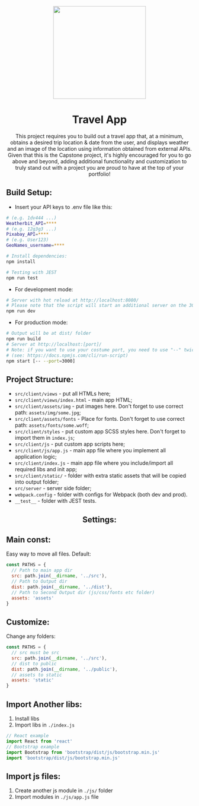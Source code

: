<div align="center">
  <div>
    <img height="250" src="https://wallpapershome.ru/images/pages/pic_h/15631.jpg">
    <h1>Travel App</h1>
  </div>
  <p>
    This project requires you to build out a travel app that, at a minimum, obtains a desired trip location & date from the user, and displays weather and an image of the location using information obtained from external APIs. Given that this is the Capstone project, it's highly encouraged for you to go above and beyond, adding additional functionality and customization to truly stand out with a project you are proud to have at the top of your portfolio!
  </p>
</div>


## Build Setup:
* Insert your API keys to .env file like this:
``` bash
# (e.g. 1dv444 ...)
Weatherbit_API=****
# (e.g. 12g3g3 ...)
Pixabay_API=****
# (e.g. User123)
GeoNames_username=****
```

``` bash
# Install dependencies:
npm install
```

``` bash
# Testing with JEST
npm run test
```

* For development mode:
``` bash
# Server with hot reload at http://localhost:8080/
# Please note that the script will start an additional server on the 3000th port for the API
npm run dev
```

* For production mode:
``` bash
# Output will be at dist/ folder
npm run build
# Server at http://localhost:[port]/
# Note: if you want to use your costume port, you need to use "--" twice on the command line
# (see: https://docs.npmjs.com/cli/run-script)
npm start [-- --port=3000]
```

## Project Structure:

* `src/client/views` - put all HTMLs here;
* `src/client/views/index.html` - main app HTML;
* `src/client/assets/img` - put images here. Don't forget to use correct path: `assets/img/some.jpg`;
* `src/client/assets/fonts` - Place for fonts. Don't forget to use correct path: `assets/fonts/some.woff`;
* `src/client/styles` - put custom app SCSS styles here. Don't forget to import them in `index.js`;
* `src/client/js` - put custom app scripts here;
* `src/client/js/app.js` - main app file where you implement all application logic;
* `src/client/index.js` - main app file where you include/import all required libs and init app;
* `src/client/static/` - folder with extra static assets that will be copied into output folder;
* `src/server` - server side folder;
* `webpack.config` - folder with configs for Webpack (both dev and prod).
* `__test__` - folder with JEST tests.

<div align="center">
  <h2>Settings:</h2>
</div>

## Main const:
Easy way to move all files.
Default:
``` js
const PATHS = {
  // Path to main app dir
  src: path.join(__dirname, '../src'),
  // Path to Output dir
  dist: path.join(__dirname, '../dist'),
  // Path to Second Output dir (js/css/fonts etc folder)
  assets: 'assets'
}
```
## Customize:
Change any folders:
``` js
const PATHS = {
  // src must be src
  src: path.join(__dirname, '../src'),
  // dist to public
  dist: path.join(__dirname, '../public'),
  // assets to static
  assets: 'static'
}
```

## Import Another libs:
1. Install libs
2. Import libs in `./index.js`
``` js
// React example
import React from 'react'
// Bootstrap example
import Bootstrap from 'bootstrap/dist/js/bootstrap.min.js'
import 'bootstrap/dist/js/bootstrap.min.js'
```

## Import js files:
1. Create another js module in `./js/` folder
2. Import modules in `./js/app.js` file
